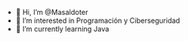 - 👋 Hi, I’m @Masaldoter
- 👀 I’m interested in Programación y Ciberseguridad
- 🌱 I’m currently learning Java
